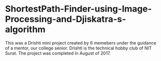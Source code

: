# ShortestPath-Finder-using-Image-Processing-and-Djiskatra-s-algorithm
This was a Drishti mini project created by 6 memebers under the guidance of a mentor, our college senior. Drishti is the technical hobby
club of NIT Surat. The project was completed in August of 2017.
